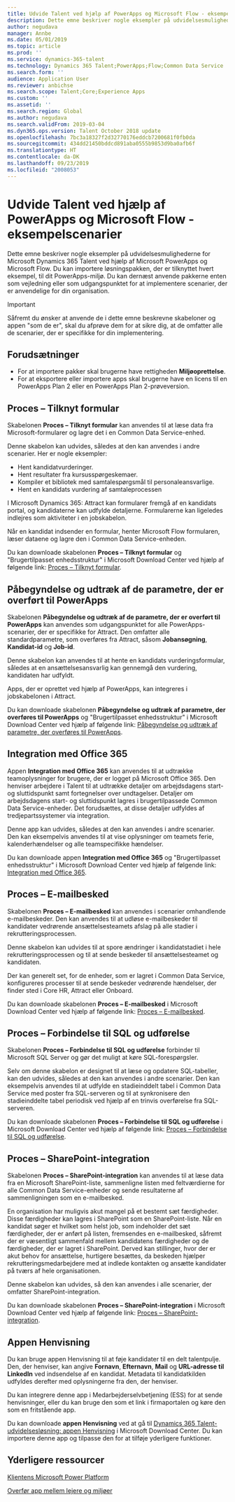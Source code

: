 ```yaml
---
title: Udvide Talent ved hjælp af PowerApps og Microsoft Flow - eksempelscenarier
description: Dette emne beskriver nogle eksempler på udvidelsesmulighederne for Microsoft Dynamics 365 Talent ved hjælp af Microsoft PowerApps og Microsoft Flow.
author: negudava
manager: Annbe
ms.date: 05/01/2019
ms.topic: article
ms.prod: ''
ms.service: dynamics-365-talent
ms.technology: Dynamics 365 Talent;PowerApps;Flow;Common Data Service
ms.search.form: ''
audience: Application User
ms.reviewer: anbichse
ms.search.scope: Talent;Core;Experience Apps
ms.custom: ''
ms.assetid: ''
ms.search.region: Global
ms.author: negudava
ms.search.validFrom: 2019-03-04
ms.dyn365.ops.version: Talent October 2018 update
ms.openlocfilehash: 7bc3a18327f2d32770176eddcb7200681f0fb0da
ms.sourcegitcommit: 434dd21450bddcd891aba0555b9853d9ba0afb6f
ms.translationtype: HT
ms.contentlocale: da-DK
ms.lasthandoff: 09/23/2019
ms.locfileid: "2008053"
---
```

# <a name="extend-talent-by-using-powerapps-and-microsoft-flow---example-scenarios"></a>Udvide Talent ved hjælp af PowerApps og Microsoft Flow - eksempelscenarier

Dette emne beskriver nogle eksempler på udvidelsesmulighederne for Microsoft Dynamics 365 Talent ved hjælp af Microsoft PowerApps og Microsoft Flow. Du kan importere løsningspakken, der er tilknyttet hvert eksempel, til dit PowerApps-miljø. Du kan dernæst anvende pakkerne enten som vejledning eller som udgangspunktet for at implementere scenarier, der er anvendelige for din organisation.

> [!IMPORTANT]
> Såfremt du ønsker at anvende de i dette emne beskrevne skabeloner og appen "som de er", skal du afprøve dem for at sikre dig, at de omfatter alle de scenarier, der er specifikke for din implementering.


## <a name="prerequisites"></a>Forudsætninger

- For at importere pakker skal brugerne have rettigheden **Miljøoprettelse**.
- For at eksportere eller importere apps skal brugerne have en licens til en PowerApps Plan 2 eller en PowerApps Plan 2-prøveversion.

## <a name="flow--form-connect"></a>Proces – Tilknyt formular

Skabelonen **Proces – Tilknyt formular** kan anvendes til at læse data fra Microsoft-formularer og lagre det i en Common Data Service-enhed.

Denne skabelon kan udvides, således at den kan anvendes i andre scenarier. Her er nogle eksempler:

- Hent kandidatvurderinger.
- Hent resultater fra kursusspørgeskemaer.
- Kompiler et bibliotek med samtalespørgsmål til personaleansvarlige.
- Hent en kandidats vurdering af samtaleprocessen

I Microsoft Dynamics 365: Attract kan formularer fremgå af en kandidats portal, og kandidaterne kan udfylde detaljerne. Formularerne kan ligeledes indlejres som aktiviteter i en jobskabelon.

Når en kandidat indsender en formular, henter Microsoft Flow formularen, læser dataene og lagre den i Common Data Service-enheden.

Du kan downloade skabelonen **Proces – Tilknyt formular** og "Brugertilpasset enhedsstruktur" i Microsoft Download Center ved hjælp af følgende link: [Proces – Tilknyt formular](https://go.microsoft.com/fwlink/?linkid=2081988).

## <a name="initiate-and-extract-parameters-passed-to-powerapps"></a>Påbegyndelse og udtræk af de parametre, der er overført til PowerApps

Skabelonen **Påbegyndelse og udtræk af de parametre, der er overført til PowerApps** kan anvendes som udgangspunktet for alle PowerApps-scenarier, der er specifikke for Attract. Den omfatter alle standardparametre, som overføres fra Attract, såsom **Jobansøgning**, **Kandidat-id** og **Job-id**.

Denne skabelon kan anvendes til at hente en kandidats vurderingsformular, således at en ansættelsesansvarlig kan gennemgå den vurdering, kandidaten har udfyldt.

Apps, der er oprettet ved hjælp af PowerApps, kan integreres i jobskabelonen i Attract.

Du kan downloade skabelonen **Påbegyndelse og udtræk af parametre, der overføres til PowerApps** og "Brugertilpasset enhedsstruktur" i Microsoft Download Center ved hjælp af følgende link: [Påbegyndelse og udtræk af parametre, der overføres til PowerApps](https://go.microsoft.com/fwlink/?linkid=2081991).

## <a name="integration-with-office-365"></a>Integration med Office 365

Appen **Integration med Office 365** kan anvendes til at udtrække teamoplysninger for brugere, der er logget på Microsoft Office 365. Den henviser arbejdere i Talent til at udtrække detaljer om arbejdsdagens start- og sluttidspunkt samt fortegnelser over undtagelser. Detaljer om arbejdsdagens start- og sluttidspunkt lagres i brugertilpassede Common Data Service-enheder. Det forudsættes, at disse detaljer udfyldes af tredjepartssystemer via integration.

Denne app kan udvides, således at den kan anvendes i andre scenarier. Den kan eksempelvis anvendes til at vise oplysninger om teamets ferie, kalenderhændelser og alle teamspecifikke hændelser.

Du kan downloade appen **Integration med Office 365** og "Brugertilpasset enhedsstruktur" i Microsoft Download Center ved hjælp af følgende link: [Integration med Office 365](https://go.microsoft.com/fwlink/?linkid=2081787).

## <a name="flow--email-notification"></a>Proces – E-mailbesked

Skabelonen **Proces – E-mailbesked** kan anvendes i scenarier omhandlende e-mailbeskeder. Den kan anvendes til at udløse e-mailbeskeder til kandidater vedrørende ansættelsesteamets afslag på alle stadier i rekrutteringsprocessen.

Denne skabelon kan udvides til at spore ændringer i kandidatstadiet i hele rekrutteringsprocessen og til at sende beskeder til ansættelsesteamet og kandidaten.

Der kan generelt set, for de enheder, som er lagret i Common Data Service, konfigureres processer til at sende beskeder vedrørende hændelser, der finder sted i Core HR, Attract eller Onboard.

Du kan downloade skabelonen **Proces – E-mailbesked** i Microsoft Download Center ved hjælp af følgende link: [Proces – E-mailbesked](https://go.microsoft.com/fwlink/?linkid=2082103).

## <a name="flow--sql-connect-and-execute"></a>Proces – Forbindelse til SQL og udførelse

Skabelonen **Proces – Forbindelse til SQL og udførelse** forbinder til Microsoft SQL Server og gør det muligt at køre SQL-forespørgsler.

Selv om denne skabelon er designet til at læse og opdatere SQL-tabeller, kan den udvides, således at den kan anvendes i andre scenarier. Den kan eksempelvis anvendes til at udfylde en stadieinddelt tabel i Common Data Service med poster fra SQL-serveren og til at synkronisere den stadieinddelte tabel periodisk ved hjælp af en trinvis overførelse fra SQL-serveren.

Du kan downloade skabelonen **Proces – Forbindelse til SQL og udførelse** i Microsoft Download Center ved hjælp af følgende link: [Proces – Forbindelse til SQL og udførelse](https://go.microsoft.com/fwlink/?linkid=2081789).

## <a name="flow--sharepoint-integration"></a>Proces – SharePoint-integration

Skabelonen **Proces – SharePoint-integration** kan anvendes til at læse data fra en Microsoft SharePoint-liste, sammenligne listen med feltværdierne for alle Common Data Service-enheder og sende resultaterne af sammenligningen som en e-mailbesked. 

En organisation har muligvis akut mangel på et bestemt sæt færdigheder. Disse færdigheder kan lagres i SharePoint som en SharePoint-liste. Når en kandidat søger et hvilket som helst job, som indeholder det sæt færdigheder, der er anført på listen, fremsendes en e-mailbesked, såfremt der er væsentligt sammenfald mellem kandidatens færdigheder og de færdigheder, der er lagret i SharePoint. Derved kan stillinger, hvor der er akut behov for ansættelse, hurtigere besættes, da beskeden hjælper rekrutteringsmedarbejdere med at indlede kontakten og ansætte kandidater på tværs af hele organisationen.

Denne skabelon kan udvides, så den kan anvendes i alle scenarier, der omfatter SharePoint-integration.

Du kan downloade skabelonen **Proces – SharePoint-integration** i Microsoft Download Center ved hjælp af følgende link: [Proces – SharePoint-integration](https://go.microsoft.com/fwlink/?linkid=2082109).

## <a name="referral-app"></a>Appen Henvisning
Du kan bruge appen Henvisning til at føje kandidater til en delt talentpulje. Den, der henviser, kan angive **Fornavn**, **Efternavn**, **Mail** og **URL-adresse til LinkedIn** ved indsendelse af en kandidat. Metadata til kandidatkilden udfyldes derefter med oplysningerne fra den, der henviser.

Du kan integrere denne app i Medarbejderselvbetjening (ESS) for at sende henvisninger, eller du kan bruge den som et link i firmaportalen og køre den som en fritstående app.

Du kan downloade **appen Henvisning** ved at gå til [Dynamics 365 Talent-udvidelsesløsning: appen Henvisning](http://www.microsoft.com/downloads/details.aspx?FamilyID=9a59c9d1-f8a1-4d4d-b768-cfc4f4eb9d0d) i Microsoft Download Center. Du kan importere denne app og tilpasse den for at tilføje yderligere funktioner.

## <a name="additional-resources"></a>Yderligere ressourcer

[Klientens Microsoft Power Platform](https://docs.microsoft.com/power-platform/admin/admin-documentation)

[Overfør app mellem lejere og miljøer](https://docs.microsoft.com/power-platform/admin/environment-and-tenant-migration)
